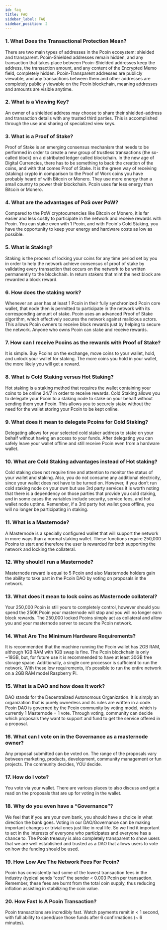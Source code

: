 ```yaml
---
id: faq
title: FAQ
sidebar_label: FAQ
sidebar_position: 2
---
```


### 1. What Does the Transactional Protection Mean?

There are two main types of addresses in the Pcoin ecosystem: shielded and transparent. Pcoin-Shielded addresses remain hidden, and any transaction that takes place between Pcoin-Shielded addresses keep the address, the transaction amount, and any content of the Encrypted Memo field, completely hidden. Pcoin-Transparent addresses are publicly viewable, and any transactions between them and other addresses are completely publicly viewable on the Pcoin blockchain, meaning addresses and amounts are visible anytime.

### 2. What is a Viewing Key?

An owner of a shielded address may choose to share their shielded-address and transaction details with any trusted third parties. This is accomplished through the use and sharing of specialized view keys.

### 3. What is a Proof of Stake?

Proof of Stake is an emerging consensus mechanism that needs to be performed in order to create a new group of trustless transactions (the so-called block) on a distributed ledger called blockchain. In the new age of Digital Currencies, there has to be something to back the creation of the coins, and with that comes Proof of Stake. It is the green way of receiving (staking) crypto in comparison to the Proof of Work coins you have probably heard of with Bitcoin or Monero. They use more energy than a small country to power their blockchain. Pcoin uses far less energy than Bitcoin or Monero.

### 4. What are the advantages of PoS over PoW?

Compared to the PoW cryptocurrencies like Bitcoin or Monero, it is far easier and less costly to participate in the network and receive rewards with Pcoin. You can stake even with 1 Pcoin, and with Pcoin's Cold Staking, you have the opportunity to keep your energy and hardware costs as low as possible.

### 5. What is Staking?

Staking is the process of locking your coins for any time period set by you in order to help the network achieve consensus of proof of stake by validating every transaction that occurs on the network to be written permanently to the blockchain. In return stakers that mint the next block are rewarded a block reward.

### 6. How does the staking work?

Whenever an user has at least 1 Pcoin in their fully synchronized Pcoin core wallet, that node then is permitted to participate in the network with its corresponding amount of stake. Pcoin uses an advanced Proof of Stake algorithm, which effectively secures the network against malicious actors. This allows Pcoin owners to receive block rewards just by helping to secure the network. Anyone who owns Pcoin can stake and receive rewards.

### 7. How can I receive Pcoins as the rewards with Proof of Stake?

It is simple. Buy Pcoins on the exchange, move coins to your wallet, hold, and unlock your wallet for staking. The more coins you hold in your wallet, the more likely you will get a reward.

### 8. What is Cold Staking versus Hot Staking?

Hot staking is a staking method that requires the wallet containing your coins to be online 24/7 in order to receive rewards. Cold Staking allows you to delegate your Pcoin to a staking node to stake on your behalf without sending them your Pcoin. This allows you to securely stake without the need for the wallet storing your Pcoin to be kept online.

### 9. What does it mean to delegate Pcoins for Cold Staking?

Delegating allows for your selected cold staker address to stake on your behalf without having an access to your funds. After delegating you can safely leave your wallet offline and still receive Pcoin even from a hardware wallet.

### 10. What are Cold Staking advantages instead of Hot staking?

Cold staking does not require time and attention to monitor the status of your wallet and staking. Also, you do not consume any additional electricity, since your wallet does not have to be turned on. However, if you don’t run cold staking node on your own but use 3rd party services it is worth noting that there is a dependency on those parties that provide you cold staking, and in some cases the variables include security, service fees, and hot wallet node uptime. Remember, if a 3rd party hot wallet goes offline, you will no longer be participating in staking.

### 11. What is a Masternode?

A Masternode is a specially configured wallet that will support the network in more ways than a normal staking wallet. These functions require 250,000 Pcoins to start and therefore the user is rewarded for both supporting the network and locking the collateral.

### 12. Why should I run a Masternode?

Masternode reward is equal to 5 Pcoin and also Masternode holders gain the ability to take part in the Pcoin DAO by voting on proposals in the network.

### 13. What does it mean to lock coins as Masternode collateral?

Your 250,000 Pcoin is still yours to completely control, however should you spend the 250K Pcoin your masternode will stop and you will no longer earn block rewards. The 250,000 locked Pcoins simply act as collateral and allow you and your masternode server to secure the Pcoin network.

### 14. What Are The Minimum Hardware Requirements?

It is recommended that the machine running the Pcoin wallet has 2GB RAM, although 1GB RAM with 1GB swap is fine. The Pcoin blockchain is only ~18GB, but, for future use it is recommended to have at least 30GB free storage space. Additionally, a single core processor is sufficient to run the network. With these low requirements, it’s possible to run the entire network on a 2GB RAM model Raspberry Pi.

### 15. What is a DAO and how does it work?

DAO stands for the Decentralized Autonomous Organization. It is simply an organization that is purely ownerless and its rules are written in a code. Pcoin DAO is governed by the Pcoin community by voting model, which is currently 1 Masternode = 1 vote. Through voting, community can decide which proposals they want to support and fund to get the service offered in a proposal.

### 16. What can I vote on in the Governance as a masternode owner?

Any proposal submitted can be voted on. The range of the proposals vary between marketing, products, development, community management or fun projects. The community decides, YOU decide.

### 17. How do I vote?

You vote via your wallet. There are various places to also discuss and get a read on the proposals that are up for voting in the wallet.

### 18. Why do you even have a “Governance”?

We feel that if you are your own bank, you should have a choice in what direction the bank goes. Voting in our DAO/Governance can be making important changes or trivial ones just like in real life. So we find it important to act in the interests of everyone who participates and everyone has a chance to. The Pcoin treasury is also completely transparent to show users that we are well established and trusted as a DAO that allows users to vote on how the funding should be used.

### 19. How Low Are The Network Fees For Pcoin?

Pcoin has consistently had some of the lowest transaction fees in the industry (typical sends “cost” the sender < 0.003 Pcoin per transaction. Remember, these fees are burnt from the total coin supply, thus reducing inflation assisting in stabilizing the coin value.

### 20. How Fast Is A Pcoin Transaction?

Pcoin transactions are incredibly fast. Watch payments remit in < 1 second, with full ability to spend/use those funds after 6 confirmations (~ 6 minutes).

